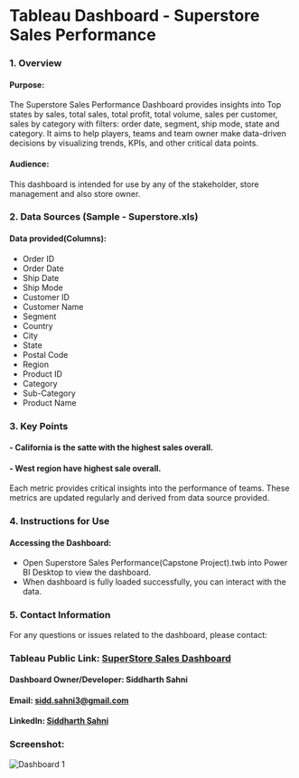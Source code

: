 # Tableau Dashboard - Superstore Sales Performance

### 1. Overview
#### Purpose:
The Superstore Sales Performance Dashboard provides insights into Top states by sales, total sales, total profit, total volume, sales per customer, sales by category with filters: order date, segment, ship mode, state and category. It aims to help players, teams and team owner make data-driven decisions by visualizing trends, KPIs, and other critical data points.
#### Audience:
This dashboard is intended for use by any of the stakeholder, store management and also store owner.

### 2. Data Sources (Sample - Superstore.xls)
#### Data provided(Columns):
- Order ID
- Order Date
- Ship Date
- Ship Mode
- Customer ID
- Customer Name
- Segment 
- Country
- City
- State
- Postal Code
- Region
- Product ID
- Category
- Sub-Category
- Product Name

### 3. Key Points
#### - California is the satte with the highest sales overall.
#### - West region have highest sale overall.

Each metric provides critical insights into the performance of teams. These metrics are updated regularly and derived from data source provided.

### 4. Instructions for Use
#### Accessing the Dashboard:
- Open Superstore Sales Performance(Capstone Project).twb into Power BI Desktop to view the dashboard.
- When dashboard is fully loaded successfully, you can interact with the data.

### 5. Contact Information
For any questions or issues related to the dashboard, please contact:

### Tableau Public Link: [SuperStore Sales Dashboard](https://public.tableau.com/shared/HBDM5HRTF?:display_count=n&:origin=viz_share_link)

#### Dashboard Owner/Developer: Siddharth Sahni
#### Email: sidd.sahni3@gmail.com
#### LinkedIn: [Siddharth Sahni](https://www.linkedin.com/in/er-siddharth-sahni-36b227103/)

### Screenshot:
![Dashboard 1](https://github.com/user-attachments/assets/88220b1b-3a99-4f5d-948b-75c5d9bd40fe)
